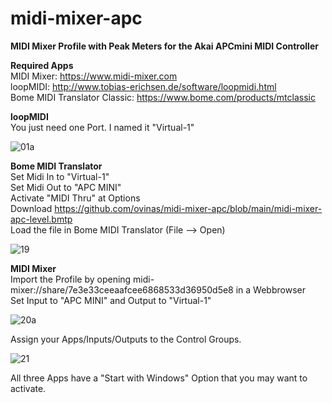 # midi-mixer-apc
<b>MIDI Mixer Profile with Peak Meters for the Akai APCmini MIDI Controller</b>

<b>Required Apps</b><br>
MIDI Mixer: https://www.midi-mixer.com<br>
loopMIDI: http://www.tobias-erichsen.de/software/loopmidi.html<br>
Bome MIDI Translator Classic: https://www.bome.com/products/mtclassic<br>


<b>loopMIDI</b><br>
You just need one Port. I named it "Virtual-1"<br>

![01a](https://user-images.githubusercontent.com/48880341/115956440-f1c70d00-a4fc-11eb-93ac-643d93d0f7fe.png)<br>


<b>Bome MIDI Translator</b><br>
Set Midi In to "Virtual-1"<br>
Set Midi Out to "APC MINI"<br>
Activate "MIDI Thru" at Options<br>
Download https://github.com/ovinas/midi-mixer-apc/blob/main/midi-mixer-apc-level.bmtp<br>
Load the file in Bome MIDI Translator (File --> Open)<br>

![19](https://user-images.githubusercontent.com/48880341/115948214-1b684000-a4cd-11eb-831a-70f1cf47fee0.png)<br>

<b>MIDI Mixer</b><br>
Import the Profile by opening midi-mixer://share/7e3e33ceeaafcee6868533d36950d5e8 in a Webbrowser<br>
Set Input to "APC MINI" and Output to "Virtual-1"<br>

![20a](https://user-images.githubusercontent.com/48880341/115956506-787bea00-a4fd-11eb-837e-20ee1c6569c1.png)<br>

Assign your Apps/Inputs/Outputs to the Control Groups.<br>

![21](https://user-images.githubusercontent.com/48880341/115949006-0641e000-a4d2-11eb-8f56-a327e795de54.png)<br>

All three Apps have a "Start with Windows" Option that you may want to activate.
